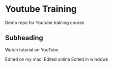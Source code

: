 # Youtube Training

Demo repo for Youtube training course

## Subheading

Watch tutorial on YouTube

Edited on my mac!
Edited online
Edited in windows